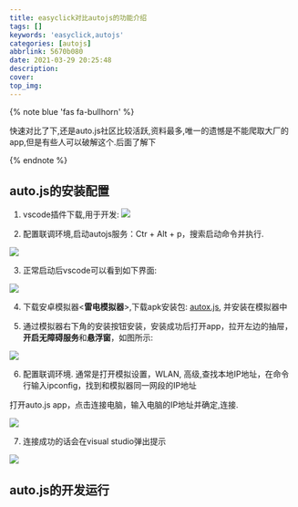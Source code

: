 ```yaml
---
title: easyclick对比autojs的功能介绍
tags: []
keywords: 'easyclick,autojs'
categories: [autojs]
abbrlink: 5670b080
date: 2021-03-29 20:25:48
description:
cover:
top_img:
---
```


{% note blue 'fas fa-bullhorn' %}

快速对比了下,还是auto.js社区比较活跃,资料最多,唯一的遗憾是不能爬取大厂的app,但是有些人可以破解这个.后面了解下

{% endnote %}

## auto.js的安装配置

1. vscode插件下载,用于开发: 
![](https://cdn.jsdelivr.net/gh/alterhu2020/CDN/img/blog/20210331162416.png)

2. 配置联调环境,启动autojs服务：Ctr + Alt + p，搜索启动命令并执行.

![](https://cdn.jsdelivr.net/gh/alterhu2020/CDN/img/blog/20210331161801.png)

3. 正常启动后vscode可以看到如下界面:

![](https://cdn.jsdelivr.net/gh/alterhu2020/CDN/img/blog/20210331161916.png)


4. 下载安卓模拟器<**雷电模拟器**>,下载apk安装包: [autox.js](https://github.com/kkevsekk1/AutoX/), 并安装在模拟器中

5. 通过模拟器右下角的安装按钮安装，安装成功后打开app，拉开左边的抽屉，**开启无障碍服务**和**悬浮窗**，如图所示:

![](https://cdn.jsdelivr.net/gh/alterhu2020/CDN/img/blog/20210331161412.png)

6. 配置联调环境. 通常是打开模拟设置，WLAN, 高级,查找本地IP地址，在命令行输入ipconfig，找到和模拟器同一网段的IP地址

 打开auto.js app，点击连接电脑，输入电脑的IP地址并确定,连接.

 ![](https://cdn.jsdelivr.net/gh/alterhu2020/CDN/img/blog/20210331162732.png)

 7. 连接成功的话会在visual studio弹出提示

 ![](https://cdn.jsdelivr.net/gh/alterhu2020/CDN/img/blog/20210331162845.png)


## auto.js的开发运行


 